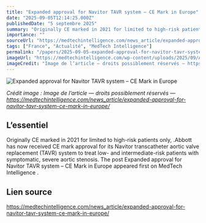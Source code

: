 ```yaml
---
title: "Expanded approval for Navitor TAVR system – CE Mark in Europe"
date: "2025-09-05T12:14:25.000Z"
publishedDate: "5 septembre 2025"
summary: "Originally CE marked in 2021 for limited to high-risk patients only, .Abbott has now received CE mark approval for its Navitor transcatheter aortic valve replacement (TAVR) system to treat low- and intermediate-risk patients with symptomatic, severe aortic stenosis. The post Expanded approval for Navitor TAVR system &#8211; CE Mark in&nbsp;Europe appeared first on MedTech Intelligence ."
importance: ""
sourceUrl: "https://medtechintelligence.com/news_article/expanded-approval-for-navitor-tavr-system-ce-mark-in-europe/"
tags: ["France", "Actualité", "MedTech Intelligence"]
permalink: "/papers/2025-09-05-expanded-approval-for-navitor-tavr-system-ce-mark-in-europe"
imageUrl: "https://medtechintelligence.com/wp-content/uploads/2025/09/Abbott-navitor.png.jpg"
imageCredit: "Image de l’article — droits possiblement réservés — https://medtechintelligence.com/news_article/expanded-approval-for-navitor-tavr-system-ce-mark-in-europe/"
---
```


![Expanded approval for Navitor TAVR system – CE Mark in Europe](https://medtechintelligence.com/wp-content/uploads/2025/09/Abbott-navitor.png.jpg)

*Crédit image : Image de l’article — droits possiblement réservés — https://medtechintelligence.com/news_article/expanded-approval-for-navitor-tavr-system-ce-mark-in-europe/*

## L’essentiel

Originally CE marked in 2021 for limited to high-risk patients only, .Abbott has now received CE mark approval for its Navitor transcatheter aortic valve replacement (TAVR) system to treat low- and intermediate-risk patients with symptomatic, severe aortic stenosis. The post Expanded approval for Navitor TAVR system &#8211; CE Mark in&nbsp;Europe appeared first on MedTech Intelligence .

## Lien source

https://medtechintelligence.com/news_article/expanded-approval-for-navitor-tavr-system-ce-mark-in-europe/
